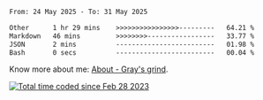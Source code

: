 <!--START_SECTION:waka-->

```txt
From: 24 May 2025 - To: 31 May 2025

Other      1 hr 29 mins    >>>>>>>>>>>>>>>>---------   64.21 %
Markdown   46 mins         >>>>>>>>-----------------   33.77 %
JSON       2 mins          -------------------------   01.98 %
Bash       0 secs          -------------------------   00.04 %
```

<!--END_SECTION:waka-->

<!-- [![grayxu's github stats](https://github-readme-stats.vercel.app/api?username=grayxu&count_private=true&show_icons=true)](https://github.com/grayxu) -->

Know more about me: [About - Gray's grind](https://www.grayxu.cn/).
<p align="left">
  <a href="https://wakatime.com/@c69eb31e-43a1-463f-8968-c3449e386f57"><img src="https://wakatime.com/badge/user/c69eb31e-43a1-463f-8968-c3449e386f57.svg" title="Total time coded since Feb 28 2023" /></a>
</p>

